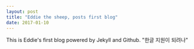 ```yaml
---
layout: post
title: "Eddie the sheep, posts first blog"
date: 2017-01-10
---
```


This is Eddie's first blog powered by Jekyll and Github.
"한글 지원이 되려나"
